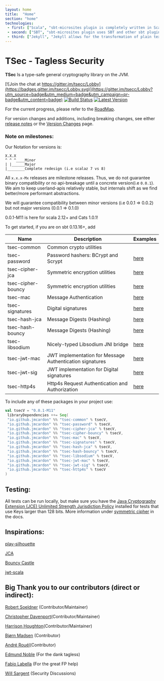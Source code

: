 ```yaml
---
layout: home
title:  "Home"
section: "home"
technologies:
 - first: ["Scala", "sbt-microsites plugin is completely written in Scala"]
 - second: ["SBT", "sbt-microsites plugin uses SBT and other sbt plugins to generate microsites easily"]
 - third: ["Jekyll", "Jekyll allows for the transformation of plain text into static websites and blogs."]
---
```


# TSec - Tagless Security

**TSec** Is a type-safe general cryptography library on the JVM.

[![Join the chat at https://gitter.im/tsecc/Lobby](https://badges.gitter.im/tsecc/Lobby.svg)](https://gitter.im/tsecc/Lobby?utm_source=badge&utm_medium=badge&utm_campaign=pr-badge&utm_content=badge)
[![Build Status](https://travis-ci.org/jmcardon/tsec.svg?branch=master)](https://travis-ci.org/jmcardon/tsec)
[ ![Latest Version](https://maven-badges.herokuapp.com/maven-central/io.github.jmcardon/tsec-common_2.12/badge.svg)](https://search.maven.org/#search%7Cga%7C1%7Cg%3A"io.github.jmcardon"%20tsec)


For the current progress, please refer to the [RoadMap](https://github.com/jmcardon/tsec/wiki).

For version changes and additions, including breaking changes, see either [release notes](https://github.com/jmcardon/tsec/releases)
or the [Version Changes](https://github.com/jmcardon/tsec/wiki/Version-Changes) page.

### Note on milestones:
Our Notation for versions is:
```
X.X.X
^ ^ ^____Minor
| |______Major
|________Complete redesign (i.e scalaz 7 vs 8)  
```

All `x.x.x-Mx` releases are milestone releases. Thus, we do not guarantee binary compatibility or no api-breakage until
a concrete version(i.e `0.0.1`). We aim to keep userland-apis relatively stable, but 
internals shift as we find better/more performant abstractions.

We will guarantee compatibility between minor versions (i.e 0.0.1 => 0.0.2) but not major versions (0.0.1 => 0.1.0)

0.0.1-M11 is here for scala 2.12+ and Cats 1.0.1!

To get started, if you are on sbt 0.13.16+, add


| Name                  | Description                                              | Examples |
| -----                 | ----------                                               | -------- |
| tsec-common           | Common crypto utilities                                  |          |
| tsec-password         | Password hashers: BCrypt and Scrypt                      | [here](https://github.com/jmcardon/tsec/blob/master/examples/src/main/scala/PasswordHashingExamples.scala)|
| tsec-cipher-jca       | Symmetric encryption utilities                           | [here](https://github.com/jmcardon/tsec/blob/master/examples/src/main/scala/SymmetricCipherExamples.scala)|
| tsec-cipher-bouncy    | Symmetric encryption utilities                           | [here](https://github.com/jmcardon/tsec/blob/master/examples/src/main/scala/SymmetricCipherExamples.scala)|
| tsec-mac              | Message Authentication                                   | [here](https://github.com/jmcardon/tsec/blob/master/examples/src/main/scala/MacExamples.scala)|
| tsec-signatures       | Digital signatures                                       | [here](https://github.com/jmcardon/tsec/blob/master/examples/src/main/scala/SignatureExamples.scala)|
| tsec-hash-jca         | Message Digests (Hashing)                                | [here](https://github.com/jmcardon/tsec/blob/master/examples/src/main/scala/MessageDigestExamples.scala)|
| tsec-hash-bouncy      | Message Digests (Hashing)                                | [here](https://github.com/jmcardon/tsec/blob/master/examples/src/main/scala/MessageDigestExamples.scala)|
| tsec-libsodium        | Nicely-typed Libsodium JNI bridge                        | [here](https://github.com/jmcardon/tsec/blob/master/examples/src/main/scala/MessageDigestExamples.scala)|
| tsec-jwt-mac          | JWT implementation for Message Authentication signatures | [here](https://github.com/jmcardon/tsec/blob/master/examples/src/main/scala/JWTMacExamples.scala)|
| tsec-jwt-sig          | JWT implementation for Digital signatures                | [here](https://github.com/jmcardon/tsec/blob/master/examples/src/main/scala/JWTSignatureExamples.scala)|
| tsec-http4s           | Http4s Request Authentication and Authorization          | [here](https://github.com/jmcardon/tsec/tree/master/examples/src/main/scala/http4sExamples)|

To include any of these packages in your project use:

```scala
val tsecV = "0.0.1-M11"
 libraryDependencies ++= Seq(
 "io.github.jmcardon" %% "tsec-common" % tsecV,
 "io.github.jmcardon" %% "tsec-password" % tsecV,
 "io.github.jmcardon" %% "tsec-cipher-jca" % tsecV,
 "io.github.jmcardon" %% "tsec-cipher-bouncy" % tsecV,
 "io.github.jmcardon" %% "tsec-mac" % tsecV,
 "io.github.jmcardon" %% "tsec-signatures" % tsecV,
 "io.github.jmcardon" %% "tsec-hash-jca" % tsecV,
 "io.github.jmcardon" %% "tsec-hash-bouncy" % tsecV,
 "io.github.jmcardon" %% "tsec-libsodium" % tsecV,
 "io.github.jmcardon" %% "tsec-jwt-mac" % tsecV,
 "io.github.jmcardon" %% "tsec-jwt-sig" % tsecV,
 "io.github.jmcardon" %% "tsec-http4s" % tsecV
)
```

## Testing:

All tests can be run locally, but make sure you have the 
[Java Cryptography Extension (JCE) Unlimited Strength Jurisdiction Policy](http://www.oracle.com/technetwork/java/javase/downloads/jce8-download-2133166.html)
installed for tests that use Keys larger than 128 bits. More information under [symmetric cipher](/tsec/docs/symmetric.html) in the docs.

## Inspirations:

[play-silhouette](https://github.com/mohiva/play-silhouette)

[JCA](http://docs.oracle.com/javase/8/docs/technotes/guides/security/crypto/CryptoSpec.html)

[Bouncy Castle](http://www.bouncycastle.org/)

[jwt-scala](https://github.com/pauldijou/jwt-scala)

## Big Thank you to our contributors (direct or indirect):
[Robert Soeldner](https://github.com/rsoeldner) (Contributor/Maintainer)

[Christopher Davenport](https://github.com/ChristopherDavenport)(Contributor/Maintainer)

[Harrison Houghton](https://github.com/hrhino)(Contributor/Maintainer)

[Bjørn Madsen](https://github.com/aeons) (Contributor)

[André Rouél](https://github.com/before)(Contributor)

[Edmund Noble](https://github.com/edmundnoble) (For the dank tagless)

[Fabio Labella](https://github.com/systemfw) (For the great FP help)

[Will Sargent](https://github.com/wsargent) (Security Discussions)